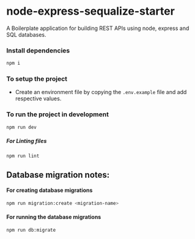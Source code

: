# node-express-sequalize-starter
A Boilerplate application for building REST APIs using node, express and SQL databases.

### Install dependencies

```sh
npm i
```

### To setup the project

- Create an environment file by copying the `.env.example` file and add respective values.

### To run the project in development

```sh
npm run dev
```

##### For Linting files

```sh
npm run lint
```

## Database migration notes:

#### For creating database migrations

```sh
npm run migration:create <migration-name>
```

#### For running the database migrations

```sh
npm run db:migrate
```
